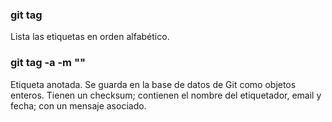 ### git tag <nombre-etiqueta>
Lista las etiquetas en orden alfabético.

### git tag -a <nombre-etiqueta> -m "<mensaje-de-la-etiqueta>"
Etiqueta anotada. Se guarda en la base de datos de Git como objetos enteros. Tienen un checksum; contienen el nombre del etiquetador, email y fecha; con un mensaje asociado.
